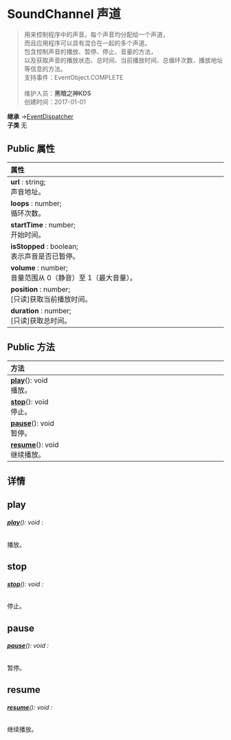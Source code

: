 # SoundChannel 声道
>用来控制程序中的声音。每个声音均分配给一个声道，<br>而且应用程序可以具有混合在一起的多个声道。<br>包含控制声音的播放、暂停、停止、音量的方法，<br>以及获取声音的播放状态、总时间、当前播放时间、总循环次数、播放地址等信息的方法。<br>支持事件：EventObject.COMPLETE<br><br>
>维护人员：**黑暗之神KDS**  
>创建时间：2017-01-01

**继承**  →[EventDispatcher](/zh_hans/library/2d/client/lib/eventdispatcher)<br>
**子类**  无<br>
## **Public 属性**
|<div style="width:1000px;text-align:left">属性</div>   |
| ---  |
| **url** : string;<br>声音地址。  |
| **loops** : number;<br>循环次数。  |
| **startTime** : number;<br>开始时间。  |
| **isStopped** : boolean;<br>表示声音是否已暂停。  |
| **volume** : number;<br>音量范围从 0（静音）至 1（最大音量）。  |
| **position** : number;<br>[只读]获取当前播放时间。  |
| **duration** : number;<br>[只读]获取总时间。  |

## Public 方法
|<div style="width:1000px;text-align:left" >方法</div>   |
| ---  |
| **[play](#play)**(): void<br>播放。
| **[stop](#stop)**(): void<br>停止。
| **[pause](#pause)**(): void<br>暂停。
| **[resume](#resume)**(): void<br>继续播放。

## 详情



## play
###### **[play](#play)**(): void :
播放。



## stop
###### **[stop](#stop)**(): void :
停止。



## pause
###### **[pause](#pause)**(): void :
暂停。



## resume
###### **[resume](#resume)**(): void :
继续播放。





